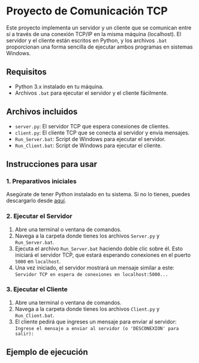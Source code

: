 # Proyecto de Comunicación TCP

Este proyecto implementa un servidor y un cliente que se comunican entre sí a través de una conexión TCP/IP en la misma máquina (localhost). El servidor y el cliente están escritos en Python, y los archivos `.bat` proporcionan una forma sencilla de ejecutar ambos programas en sistemas Windows.

## Requisitos

- Python 3.x instalado en tu máquina.
- Archivos `.bat` para ejecutar el servidor y el cliente fácilmente.

## Archivos incluidos

- `server.py`: El servidor TCP que espera conexiones de clientes.
- `client.py`: El cliente TCP que se conecta al servidor y envía mensajes.
- `Run_Server.bat`: Script de Windows para ejecutar el servidor.
- `Run_Client.bat`: Script de Windows para ejecutar el cliente.

## Instrucciones para usar

### 1. Preparativos iniciales
Asegúrate de tener Python instalado en tu sistema. Si no lo tienes, puedes descargarlo desde [aquí](https://www.python.org/downloads/).

### 2. Ejecutar el Servidor
1. Abre una terminal o ventana de comandos.
2. Navega a la carpeta donde tienes los archivos `Server.py` y `Run_Server.bat`.
3. Ejecuta el archivo `Run_Server.bat` haciendo doble clic sobre él. Esto iniciará el servidor TCP, que estará esperando conexiones en el puerto `5000` en `localhost`.
4. Una vez iniciado, el servidor mostrará un mensaje similar a este: `Servidor TCP en espera de conexiones en localhost:5000...`

### 3. Ejecutar el Cliente
1. Abre una terminal o ventana de comandos.
2. Navega a la carpeta donde tienes los archivos `Client.py` y `Run_Client.bat`.
3. El cliente pedirá que ingreses un mensaje para enviar al servidor: `Ingrese el mensaje a enviar al servidor (o 'DESCONEXION' para salir):`

## Ejemplo de ejecución



